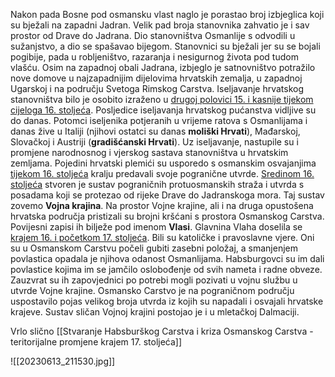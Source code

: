 Nakon pada Bosne pod osmansku vlast naglo je porastao broj izbjeglica koji su bježali na zapadni Jadran. Velik pad broja stanovnika zahvatio je i sav prostor od Drave do Jadrana. Dio stanovništva Osmanlije s odvodili u sužanjstvo, a dio se spašavao bijegom. Stanovnici su bježali jer su se bojali pogibije, pada u robljeništvo, razaranja i nesigurnog života pod tudom vlašću. Osim na zapadnoj obali Jadrana, izbjeglo je satnovništvo potražilo nove domove u najzapadnijim dijelovima hrvatskih zemalja, u zapadnoj Ugarskoj i na području Svetoga Rimskog Carstva. Iseljavanje hrvatskog stanovništva bilo je osobito izraženo u <u>drugoj polovici 15. i kasnije tijekom cijeloga 16. stoljeća</u>. Posljedice iseljavanja hrvatskog pućanstva vidljive su do danas. Potomci iseljenika potjeranih u vrijeme ratova s Osmanlijama i danas žive u Italiji (njihovi ostatci su danas **moliški Hrvati**), Mađarskoj, Slovačkoj i Austriji (**gradišćanski Hrvati**). Uz iseljavanje, nastupile su i promjene narodnosnog i vjerskog sastava stanovništva u hrvatskim zemljama.
Pojedini hrvatski plemići su usporedo s osmanskim osvajanjima <u>tijekom 16. stoljeća</u> kralju predavali svoje pogranične utvrde. <u>Sredinom 16. stoljeća</u> stvoren je sustav pograničnih protuosmanskih straža i utvrda s posadama koji se protezao od rijeke Drave do Jadranskoga mora. Taj sustav zovemo **Vojna krajina**. Na prostor Vojne krajine, ali i na druga opustošena hrvatska područja pristizali su brojni kršćani s prostora Osmanskog Carstva. Povijesni zapisi ih bilježe pod imenom **Vlasi**. Glavnina Vlaha doselila se <u>krajem 16. i početkom 17. stoljeća</u>. Bili su katoličke i pravoslavne vjere. Oni su u Osmanskom Carstvu počeli gubiti zasebni položaj, a smanjenjem povlastica opadala je njihova odanost Osmanlijama. Habsburgovci su im dali povlastice kojima im se jamčilo oslobođenje od svih nameta i radne obveze. Zauzvrat su ih zapovjednici po potrebi mogli pozivati u vojnu službu u utvrde Vojne krajine. Osmansko Carstvo je na pograničnom području uspostavilo pojas velikog broja utvrda iz kojih su napadali i osvajali hrvatske krajeve. Sustav sličan Vojnoj krajini postojao je i u mletačkoj Dalmaciji.

Vrlo slično [[Stvaranje Habsburškog Carstva i kriza Osmanskog Carstva - teritorijalne promjene krajem 17. stoljeća]]


![[20230613_211530.jpg]]